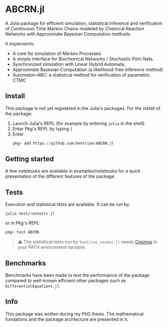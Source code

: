 
ABCRN.jl 
==================

<!--
![Pipeline status](https://gitlab-research.centralesupelec.fr/2017bentrioum/markovprocesses.jl/badges/master/pipeline.svg)
[![Documentation](https://img.shields.io/badge/docs-stable-blue.svg)](https://2017bentrioum.pages.centralesupelec.fr/markovprocesses.jl/)
-->

A Julia package for efficient simulation, statistical inference and verification of Continuous Time Markov Chains
modeled by Chemical Reaction Networks with Approximate Bayesian Computation methods.

It implements:

* A core for simulation of Markov Processes.
* A simple interface for Biochemical Networks / Stochastic Petri Nets.
* Synchronized simulation with Linear Hybrid Automata.
* Approximate Bayesian Computation (a likelihood-free inference method)
* Automaton-ABC: a statistical method for verification of parametric CTMC

<!--
## Resources

* **Documentation**: <https://2017bentrioum.pages.centralesupelec.fr/markovprocesses.jl/public>
-->

## Install

This package is not yet registered in the Julia's packages. For the install of the package:

1. Launch Julia's REPL (for example by entering `julia` in the shell)
2. Enter Pkg's REPL by typing `]`
3. Enter
   ```julia
   pkg> add https://github.com/bentriom/ABCRN.jl
   ```

## Getting started 

A few notebooks are available in examples/notebooks for a quick presentation of the different features of the package.

## Tests

Execution and statistical tests are available. It can be run by

`julia test/runtests.jl`

or in Pkg's REPL:

```julia
pkg> test ABCRN
```

> :warning: The statistical tests run by `test/run_cosmos.jl` needs [Cosmos](http://cosmos.lacl.fr/) in your PATH environment variable.

## Benchmarks

Benchmarks have been made to test the performance of the package compared to well-known efficient other packages such as `DifferentialEquations.jl`.

## Info

This package was written during my PhD thesis. The mathematical fundations and the package archtecture are presented in it.

